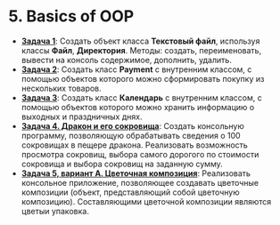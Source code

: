# 5. Basics of OOP

* [**Задача 1**](OOP1/): Создать объект класса **Текстовый файл**, 
используя классы **Файл**, **Директория**. Методы: создать, 
переименовать, вывести на консоль содержимое, дополнить, удалить.
* [**Задача 2**](OOP2/): Создать класс **Payment** с внутренним классом, 
с помощью объектов которого можно сформировать покупку из нескольких 
товаров.
* [**Задача 3**](OOP3/): Создать класс **Календарь** с внутренним 
классом, с помощью объектов которого можно хранить информацию о выходных 
и праздничных днях.
* [**Задача 4. Дракон и его сокровища**](OOP4/): Создать консольную
программу, позволяющую обрабатывать сведения о 100 сокровищах в пещере
дракона. Реализовать возможность просмотра сокровищ, выбора самого 
дорогого по стоимости сокровища и выбора сокровищ на заданную сумму.
* [**Задача 5, вариант А. Цветочная композиция**](OOP5a/): Реализовать 
консольное приложение, позволяющее создавать цветочные композиции
(объект, представляющий собой цветочную композицию). Составляющими 
цветочной композиции являются цветыи упаковка.
